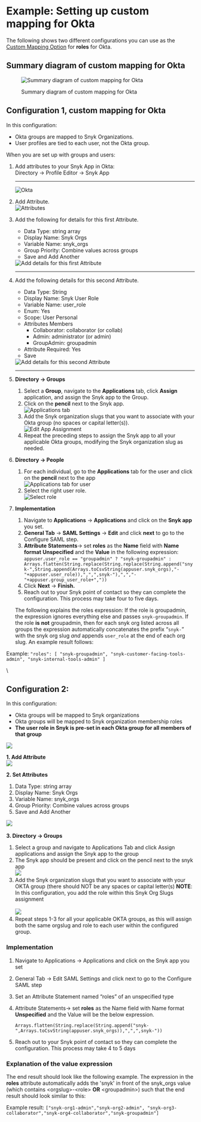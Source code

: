 # Example: Setting up custom mapping for Okta

The following shows two different configurations you can use as the [Custom Mapping Option](./) for **roles** for Okta.

## Summary diagram of custom mapping for Okta

<figure><img src="https://lh5.googleusercontent.com/cuQWU3uMkUSK-SZrKSdwt2V_vuaJ61bBqpDuTktQWmZ4vNcPsS-jfWsqiMg2lSmGIcPu9MKUJcaYqx4UbImYyWvPbUeqKuU0q4DQRssKnomHovfBnVuPWlwvyaQOrrworlAn_nMw" alt="Summary diagram of custom mapping for Okta"><figcaption><p>Summary diagram of custom mapping for Okta</p></figcaption></figure>

## Configuration 1, custom mapping for Okta

In this configuration:

* Okta groups are mapped to Snyk Organizations.
* User profiles are tied to each user, not the Okta group.

When you are set up with groups and users:

1.  Add attributes to your Snyk App in Okta:\
    Directory -> Profile Editor -> Snyk App

    ***

    <img src="https://lh5.googleusercontent.com/h6ww6L16tTWMVhzoVN5Y72oBo51X-WYidqMAO-pTmUksl7akFrgH463S_MMAKDGYdQYzVIYlvN0HCF7tlHMyyIqaQgfdoP9PP6UX7RIJhg-9fFtmLdVwM3tgjVj-h97yKBAS4jGl" alt="Okta" data-size="original">
2. Add Attribute.\
   ![Attributes](https://lh4.googleusercontent.com/R1sr6ZOerCRNxJhGS3ARf0Pebe0dC-tBLP\_80nARDd0LUGTjRY9jA1E-TiTtz4AQvk4aX-pAE\_\_h2S14kgEb6RTSRzZ4O\_1tOcBaCEwpTn2d4HaVuTynjN5D6qE4YSj3LZaiE5WN)
3.  Add the following for details for this first Attribute.

    * Data Type: string array
    * Display Name: Snyk Orgs
    * Variable Name: snyk\_orgs
    * Group Priority: Combine values across groups
    * Save and Add Another

    <img src="https://lh3.googleusercontent.com/sIXILVtJJeo9wbjzVSEVNmSVPwkMPeUu1j5yeBxi-mBEgwu4Ejn-4d0tZhtUZay2EV0PkN8wSE0uJgON3csAyXCEKVAAcpShqPKdbz_U1D3ghx5sTCEhBJliRYIIEOf72c3H1TS5" alt="Add details for this first Attribute" data-size="original">

    ***
4.  Add the following details for this second Attribute.

    * Data Type: String
    * Display Name: Snyk User Role
    * Variable Name: user\_role
    * Enum: Yes
    * Scope: User Personal
    * Attributes Members
      * Collaborator: collaborator (or collab)
      * Admin: administrator (or admin)
      * GroupAdmin: groupadmin
    * Attribute Required: Yes
    * Save

    <img src="https://lh3.googleusercontent.com/THGLLKFdDMvTnRrWkoWmC_LGq5GJlw2c9Ht9pLzk_-mUodeDbeFe4xO0F8jDB8Wwvvw-4CloAqFdSubc1VttSbSusmWqw0iju_dhzCuho_3im_uGNf1ShYaakMnT-Bxoizo-L7dB" alt="Add details for this second Attribute" data-size="original">

    ***
5. **Directory -> Groups**
   1. Select a **Group**, navigate to the **Applications** tab, click **Assign** application, and assign the Snyk app to the Group.
   2. Click on the **pencil** next to the Snyk app.\
      ![Applications tab](https://lh3.googleusercontent.com/X3ARoW\_GPcKqIvrowKVPGnBWgziZ4E87hCIRVXzvLkLXOuLvP9fS5y9D-yaCjyWCmr6Co-\_3JSA2ZS-MdM5gEF9JYRi4Ivid-tnijtkpQstm7XgFbhAlnZnRM9D1DKYUsnHm987R)
   3. Add the Snyk organization slugs that you want to associate with your Okta group (no  spaces or capital letter(s)).\
      ![Edit App Assignment](https://lh5.googleusercontent.com/74SiCm6xOoCRnG9LEpMCeCCHyJA-8viDYL0yNbh0ZQeIpV8wuharGBXp6aIsJB0P1Zjbkn1g2vFr2EcxYawyfh\_axoGISUewc4fXara8oQ4BTsE8\_wlprwd1Df5CeVlYgGgoOjsj)
   4. Repeat the preceding steps to assign the Snyk app to all your applicable Okta groups, modifying the Snyk organization slug as needed.
6. **Directory -> People**
   1. For each individual, go to the **Applications** tab for the user and click on the **pencil** next to the app\
      ![Applications tab for user](https://lh5.googleusercontent.com/7RnhYZ0E24ZoBXe00Zw9jQW\_WbPye2lciWm2qk3zG03mLY6JbsAY7saY-0b26zEGArnDw46MulIgg9XW7Dw9HCt-EODS5qSZquanpNlmfwDHUYL71BQILAfAYifxHf8UBE0BB3Ww)
   2. Select the right user role.\
      ![Select role](https://lh4.googleusercontent.com/XPclvljK5ZsmLx1Cu3odPCFWz0oj4ZRk9ZkdG-gTto3vMWZWtMQ\_ONHVggh-xHL1UkRwId1eJFh8rZwCrbfUGvhKlL9BBzi3U46d3HXYE8YzFMtS8EIJxBljOim5LvSMarKyNXyZ)
7.  **Implementation**

    1. Navigate to **Applications** -> **Applications** and click on the **Snyk app** you set.
    2. **General Tab** -> **SAML Settings** -> **Edit** and click **next** to go to the Configure SAML step.
    3. **Attribute Statements**-> set **roles** as the **Name** field with **Name format** **Unspecified** and the **Value** in the following expression:\
       `appuser.user_role == "groupadmin" ? "snyk-groupadmin" : Arrays.flatten(String.replace(String.replace(String.append("snyk-",String.append(Arrays.toCsvString(appuser.snyk_orgs),"-"+appuser.user_role)),",",",snyk-"),",","-"+appuser.group_user_role+","))`
    4. Click **Next** -> **Finish.**
    5. Reach out to your Snyk point of contact so they can complete the configuration. This process may take four to five days.

    The following explains the roles expression: If the role is groupadmin, the expression ignores everything else and passes `snyk-groupadmin`. If the role **is** **not** groupadmin, then for each snyk org listed across all groups the expression automatically concatenates the prefix “`snyk-`” with the snyk org slug _and_ appends `user_role` at the end of each org slug. An example result follows:

Example: `"roles": [ "snyk-groupadmin", "snyk-customer-facing-tools-admin", "snyk-internal-tools-admin" ]`

\


## Configuration 2:

In this configuration:

* Okta groups will be mapped to Snyk organizations
* Okta groups will be mapped to Snyk organization membership roles
* **The user role in Snyk is pre-set in each Okta group for all members of that group**

![](https://lh5.googleusercontent.com/h6ww6L16tTWMVhzoVN5Y72oBo51X-WYidqMAO-pTmUksl7akFrgH463S\_MMAKDGYdQYzVIYlvN0HCF7tlHMyyIqaQgfdoP9PP6UX7RIJhg-9fFtmLdVwM3tgjVj-h97yKBAS4jGl)

**1. Add Attribute**\
![](https://lh4.googleusercontent.com/R1sr6ZOerCRNxJhGS3ARf0Pebe0dC-tBLP\_80nARDd0LUGTjRY9jA1E-TiTtz4AQvk4aX-pAE\_\_h2S14kgEb6RTSRzZ4O\_1tOcBaCEwpTn2d4HaVuTynjN5D6qE4YSj3LZaiE5WN)

**2. Set Attributes**

1. Data Type: string array
2. Display Name: Snyk Orgs
3. Variable Name: snyk\_orgs
4. Group Priority: Combine values across groups
5. Save and Add Another

![](https://lh3.googleusercontent.com/sIXILVtJJeo9wbjzVSEVNmSVPwkMPeUu1j5yeBxi-mBEgwu4Ejn-4d0tZhtUZay2EV0PkN8wSE0uJgON3csAyXCEKVAAcpShqPKdbz\_U1D3ghx5sTCEhBJliRYIIEOf72c3H1TS5)\
\
**3. Directory -> Groups**

1. Select a group and navigate to Applications Tab and click Assign applications and assign the Snyk app to the group
2. The Snyk app should be present and click on the pencil next to the snyk app\
   ![](https://lh3.googleusercontent.com/X3ARoW\_GPcKqIvrowKVPGnBWgziZ4E87hCIRVXzvLkLXOuLvP9fS5y9D-yaCjyWCmr6Co-\_3JSA2ZS-MdM5gEF9JYRi4Ivid-tnijtkpQstm7XgFbhAlnZnRM9D1DKYUsnHm987R)
3. Add the Snyk organization slugs that you want to associate with your OKTA group (there should NOT be any spaces or capital letter(s) **NOTE**: In this configuration, you add the role within this Snyk Org Slugs assignment\
   \
   ![](https://lh4.googleusercontent.com/qUN0SI64WQqAGCs2YPrvIW0lyZAyZDnGgpYe\_mXyGIPa2XqgBJJa3DBpg\_qGdoHxXql7kNrzrBkzY7T660es0qGcSH5wSbBw1DANk9f1\_q6SHDQXjxNFKRaVVCuZICVkFbnGYUz6)
4. Repeat steps 1-3 for all your applicable OKTA groups, as this will assign both the same orgslug and role to each user within the configured group.

### Implementation

1. Navigate to Applications -> Applications and click on the Snyk app you set
2. General Tab -> Edit SAML Settings and click next to go to the Configure SAML step
3. Set an Attribute Statement named “roles” of an unspecified type
4.  Attribute Statements-> set **roles** as the Name field with Name format **Unspecified** and the Value will be the below expression.

    `Arrays.flatten(String.replace(String.append("snyk-",Arrays.toCsvString(appuser.snyk_orgs)),",",",snyk-"))`
5. Reach out to your Snyk point of contact so they can complete the configuration. This process may take 4 to 5 days

### **Explanation of the value expression**

The end result should look like the following example. The expression in the **roles** attribute automatically adds the 'snyk' in front of the snyk\_orgs value (which contains \<orgslug>-\<role> **OR** \<groupadmin>) such that the end result should look similar to this:

Example result: `["snyk-org1-admin","snyk-org2-admin", "snyk-org3-collaborator","snyk-org4-collaborator","snyk-groupadmin"]`
